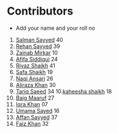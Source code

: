 # Contributors 

- Add your name and your roll no

1. [Salman Sayyed](https://www.github.com/Sayyed-Salman) 40
2. [Rehan Sayyed](https://www.github.com/rehan6658) 39 
3. [Zainab Mirkar](https://github.com/zainabmirkar) 10
4. [Afifa Siddiqui](https://github.com/AfifaSidd) 24
5. [Riyaz Shaikh](https://github.com/riyaz7122001) 41 
6. [Safa Shaikh](https://GitHub.com/Safanaaz1234) 19
7. [Naqi Ansari](https://github.com/CsEnox) 26
8. [Aliraza Khan](https://github.com/itsarkcodes) 30
9. [Tariq Saeed](https://github.com/Tariqs28) 34
10.[kaheesha shaikh](https://github.com/kaheesha) 18
11. [Baig Maaruf](https://github.com/Maroof810) 27
12. [Iqra Khan](https://github.com/Iqrakhan08) 07
13. [Umama Sayed](https://github.com/UmamaSayed) 16
14. [Affan Sayyed](https://github.com/Affansayed9987) 37
15. [Faiz Khan](https://github.com/Faizzzzkhan) 32
